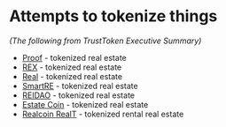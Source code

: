 
Attempts to tokenize things
===========================

_(The following from TrustToken Executive Summary)_
* [Proof](https://proofsuite.com) - tokenized real estate
* [REX](https://rexmls.com) - tokenized real estate
* [Real](https://www.real.markets) - tokenized real estate
* [SmartRE](https://smartre.io) - tokenized real estate
* [REIDAO](https://readao.io) - tokenized real estate
* [Estate Coin](https://estate-coin.io) - tokenized real estate
* [Realcoin RealT](https://rcrt.io) - tokenized rental real estate


